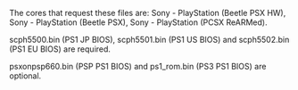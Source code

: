 The cores that request these files are: Sony - PlayStation (Beetle PSX HW), Sony - PlayStation (Beetle PSX), Sony - PlayStation (PCSX ReARMed).

scph5500.bin (PS1 JP BIOS), scph5501.bin (PS1 US BIOS) and scph5502.bin (PS1 EU BIOS) are required.

psxonpsp660.bin (PSP PS1 BIOS) and ps1_rom.bin (PS3 PS1 BIOS) are optional.
